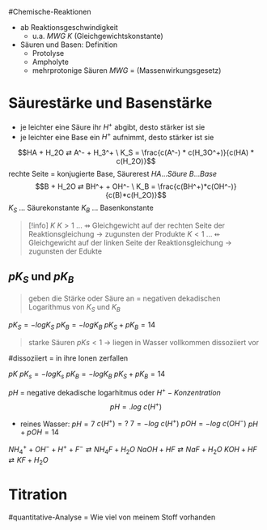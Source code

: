 #Chemische-Reaktionen
- ab Reaktionsgeschwindigkeit
	- u.a. $MWG$ $K$ (Gleichgewichtskonstante)
- Säuren und Basen: Definition
	- Protolyse
	- Ampholyte
	- mehrprotonige Säuren
$MWG$ = (Massenwirkungsgesetz)

# Säurestärke und Basenstärke
* je leichter eine Säure ihr $H^+$ abgibt, desto stärker ist sie
* je leichter eine Base ein $H^+$ aufnimmt, desto stärker ist sie

$$HA + H_2O ⇄ A^- + H_3^+ \ K_S = \frac{c(A^-) * c(H_3O^+)}{c(HA) * c(H_2O)}$$
	rechte Seite = konjugierte Base, Säurerest
	$HA ... Säure$
	$B ... Base$
$$B + H_2O ⇄ BH^+ + OH^- \ K_B = \frac{c(BH^+)*c(OH^-)}{c(B)*c(H_2O)}$$
$K_S$ … Säurekonstante
$K_B$ … Basenkonstante

>[!info] $K$ 
>$K>1$ ... ⇸ Gleichgewicht auf der rechten Seite der Reaktionsgleichung → zugunsten der Produkte
$K<1$ … ⇷ Gleichgewicht auf der linken Seite der Reaktionsgleichung → zugunsten der Edukte

## $pK_S$ und $pK_B$

> geben die Stärke oder Säure an = negativen dekadischen Logarithmus von $K_S$ und $K_B$

$pK_S = -logK_S$          $pK_B = -logK_B$
$pK_S + pK_B = 14$

> starke Säuren $pKs < 1$
> → liegen in Wasser vollkommen dissoziiert vor

#dissoziiert = in ihre Ionen zerfallen

$pK$   $pK_s = -log K_s$ $pK_B = -log K_B$ $pK_S + pK_B = 14$

$pH$ = negative dekadische logarhitmus oder $H^+-Konzentration$
$$pH = .log \ c(H^+)$$
* reines Wasser: $pH = 7$  $c(H^+) = ?$
	$7=-log \ c(H^+)$
$pOH = -log \ c(OH^-)$   $pH + pOH = 14$


$NH_4^+ + OH^- + H^+ + F^-  ⇄ NH_4F + H_2O$
$NaOH + HF ⇄ NaF + H_2O$
$KOH +  HF ⇄ KF + H_2O$


# Titration
#quantitative-Analyse = Wie viel von meinem Stoff vorhanden

